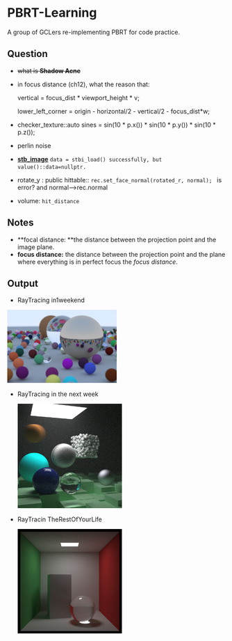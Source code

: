 # PBRT-Learning
A group of GCLers re-implementing PBRT for code practice.

## Question

- ~~what is **Shadow Acne**~~

- in focus distance (ch12),  what the reason that:

  vertical = focus_dist * viewport_height * v;

  lower_left_corner = origin - horizontal/2 - vertical/2 - focus_dist*w;
  
 - checker_texture::auto sines = sin(10 * p.x()) * sin(10 * p.y()) * sin(10 * p.z());

 - perlin noise

 - **[stb_image](https://github.com/nothings/stb)**  `data = stbi_load() successfully, but value()::data=nullptr.`

 - rotate_y : public hittable:: `rec.set_face_normal(rotated_r, normal); ` is error? and normal-->rec.normal

 - volume: `hit_distance`

## Notes

- **focal distance: **the distance between the projection point and the image plane.
- **focus distance:** the distance between the projection point and the plane where everything is in perfect focus the *focus distance*. 

## Output

- RayTracing in1weekend

<img src=scene/raytracing_in1weekend/Final-Scene.png width="50%" height="50%">



- RayTracing in the next week

  <img src=scene/RayTracing_next_week/Final_Scene.png width="50%" height="50%">
  
  

- RayTracin TheRestOfYourLife

  <img src=scene/raytracing_the_rest/Final_Scene.png width="50%" height="50%">
